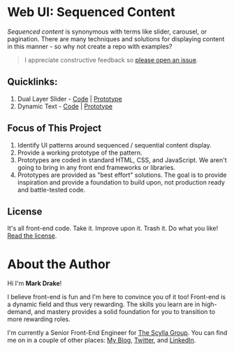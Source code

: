 # Web UI: Sequenced Content

_Sequenced content_ is synonymous with terms like slider, carousel, or pagination. There are many techniques and solutions for displaying content in this manner - so why not create a repo with examples?

> I appreciate constructive feedback so [please open an issue](https://github.com/markadrake/web-ui-sequenced-content/issues).

## Quicklinks:

1. Dual Layer Slider - [Code](https://github.com/markadrake/web-ui-sequenced-content/tree/master/src/dual-layer-slider) | [Prototype](https://markadrake.github.io/web-ui-sequenced-content/src/dual-layer-slider/dual-layer-slider.html)
2. Dynamic Text - [Code](https://github.com/markadrake/web-ui-sequenced-content/tree/master/src/dynamic-type) | [Prototype](https://markadrake.github.io/web-ui-sequenced-content/src/dynamic-type/dynamic-type.html)

## Focus of This Project

1. Identify UI patterns around sequenced / sequential content display.
2. Provide a working prototype of the pattern.
3. Prototypes are coded in standard HTML, CSS, and JavaScript. We aren't going to bring in any front end frameworks or libraries.
4. Prototypes are provided as "best effort" solutions. The goal is to provide inspiration and provide a foundation to build upon, not production ready and battle-tested code.

## License

It's all front-end code. Take it. Improve upon it. Trash it. Do what you like! [Read the license](LICENSE).

# About the Author

Hi I'm **Mark Drake**!

I believe front-end is fun and I'm here to convince you of it too! Front-end is a dynamic field and thus very rewarding. The skills you learn are in high-demand, and mastery provides a solid foundation for you to transition to more rewarding roles.

I'm currently a Senior Front-End Engineer for [The Scylla Group](https://www.scyllagroup.com). You can find me on in a couple of other places: [My Blog](https://markadrake.com), [Twitter](https://twitter.com/drakecode), and [LinkedIn](https://www.linkedin.com/in/markadrake/).